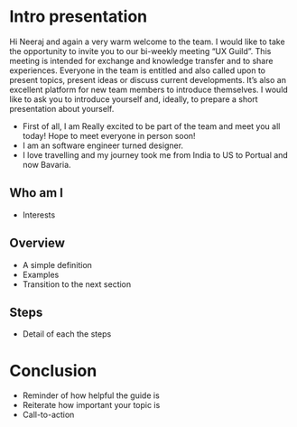 
# Intro presentation

Hi Neeraj and again a very warm welcome to the team. I would like to take the opportunity to invite you to our bi-weekly meeting “UX Guild”. This meeting is intended for exchange and knowledge transfer and to share experiences. Everyone in the team is entitled and also called upon to present topics, present ideas or discuss current developments. It’s also an excellent platform for new team members to introduce themselves. I would like to ask you to introduce yourself and, ideally, to prepare a short presentation about yourself.


- First of all, I am Really excited to be part of the team and meet you all today! Hope to meet everyone in person soon!
- I am an software engineer turned designer.
- I love travelling and my journey took me from India to US to Portual and now Bavaria. 
## Who am I
* Interests

## Overview
* A simple definition
* Examples
* Transition to the next section

## Steps
* Detail of each the steps

# Conclusion
* Reminder of how helpful the guide is
* Reiterate how important your topic is
* Call-to-action
